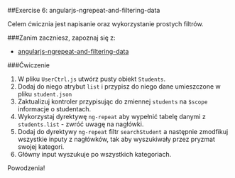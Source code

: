##Exercise 6: angularjs-ngrepeat-and-filtering-data

Celem ćwicznia jest napisanie oraz wykorzystanie prostych filtrów. 

###Zanim zaczniesz, zapoznaj się z:
* [angularjs-ngrepeat-and-filtering-data](https://egghead.io/lessons/angularjs-ngrepeat-and-filtering-data)

###Ćwiczenie

1.   W pliku ```UserCtrl.js``` utwórz pusty obiekt ```Students```.
2.   Dodaj do niego atrybut ```list``` i przypisz do niego dane umieszczone w pliku ```student.json```
3.   Zaktualizuj kontroler przypisując do zmiennej ```students``` na ```$scope``` informacje o studentach.
4.   Wykorzystaj dyrektywę ```ng-repeat``` aby wypełnić tabelę danymi z  ```students.list``` - zwróć uwagę na nagłówki.
5.   Dodaj do dyrektywy ```ng-repeat``` filtr ```searchStudent``` a następnie zmodfikuj wszystkie inputy z nagłówków, tak aby wyszukiwały przez pryzmat swojej kategori. 
6.   Główny input wyszukuje po wszystkich kategoriach.

 
Powodzenia!
